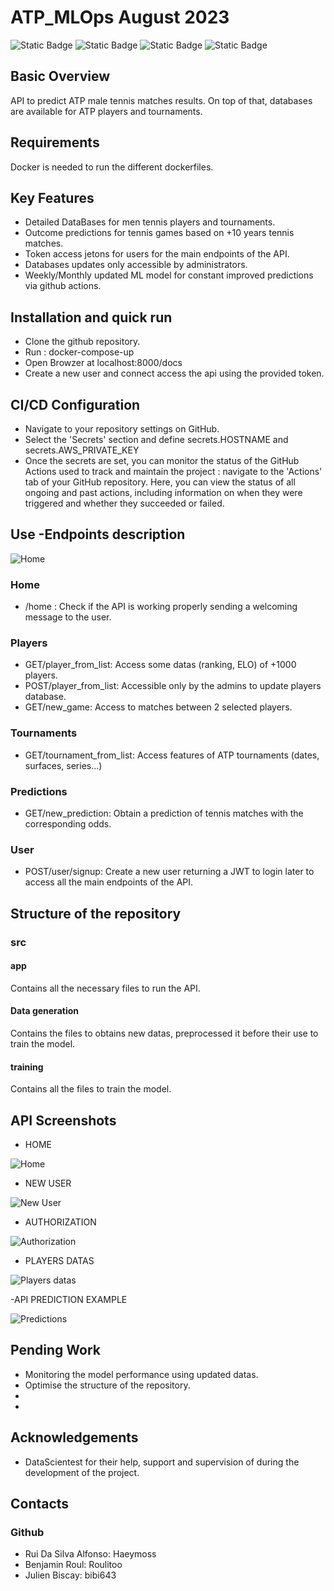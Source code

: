 # ATP_MLOps August 2023
![Static Badge](https://img.shields.io/badge/MLOps-red) ![Static Badge](https://img.shields.io/badge/API-green) ![Static Badge](https://img.shields.io/badge/Docker-cyan)
![Static Badge](https://img.shields.io/badge/Github%20Action-black)

## Basic Overview

API to  predict ATP male tennis matches results. On top of that, databases are available for ATP players and tournaments.

## Requirements
Docker is needed to run the different dockerfiles.

## Key Features
- Detailed DataBases for men tennis players and tournaments.
- Outcome predictions for tennis games based on +10 years tennis matches.
- Token access jetons for users for the main endpoints of the API.
- Databases updates only accessible by administrators.
- Weekly/Monthly updated ML model for constant improved predictions via github actions.

## Installation and quick run
- Clone the github repository.
- Run : docker-compose-up
- Open Browzer at localhost:8000/docs
- Create a new user and connect access the api using the provided token.

## CI/CD Configuration
- Navigate to your repository settings on GitHub.
- Select the 'Secrets' section and define secrets.HOSTNAME and secrets.AWS_PRIVATE_KEY
- Once the secrets are set, you can monitor the status of the GitHub Actions used to track and maintain the project :
navigate to the 'Actions' tab of your GitHub repository. Here, you can view the status of all ongoing and past actions, including information on when they were triggered and whether they succeeded or failed.

## Use -Endpoints description
![Home](screenshots/API_HOME_2.png)

### Home 
- /home : Check if the API is working properly sending a welcoming message to the user.

### Players
- GET/player_from_list: Access some datas (ranking, ELO) of +1000 players.
- POST/player_from_list: Accessible only by the admins to update players database.
- GET/new_game: Access to matches between 2 selected players.

### Tournaments
- GET/tournament_from_list: Access features of ATP tournaments (dates, surfaces, series...)

### Predictions

- GET/new_prediction: Obtain a prediction of tennis matches with the corresponding odds.

### User
-  POST/user/signup: Create a new user returning a JWT to login later to access all the main endpoints of the API.

## Structure of the repository

### src

#### app
Contains all the necessary files to run the API.
  
#### Data generation
Contains the files to obtains new datas, preprocessed it before their use to train the model.

#### training
Contains all the files to train the model.



## API Screenshots
- HOME

![Home](screenshots/API_HOME_2.png)

- NEW USER

![New User](screenshots/API_NEW_USER.png)

- AUTHORIZATION

![Authorization](screenshots/API_AUTHORIZATION_2.png)

- PLAYERS DATAS

![Players datas](screenshots/API_PLAYERS.png)

-API PREDICTION EXAMPLE

![Predictions](screenshots/API_PREDICTION.png)

## Pending Work
- Monitoring the model performance using updated datas.
- Optimise the structure of the repository.
-
-






## Acknowledgements
- DataScientest for their help, support and supervision of during the development of the project.

## Contacts

### Github
- Rui Da Silva Alfonso: Haeymoss
- Benjamin Roul: Roulitoo
- Julien Biscay: bibi643




